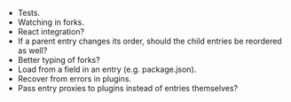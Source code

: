 - Tests.
- Watching in forks.
- React integration?
- If a parent entry changes its order, should the child entries be reordered as well?
- Better typing of forks?
- Load from a field in an entry (e.g. package.json).
- Recover from errors in plugins.
- Pass entry proxies to plugins instead of entries themselves?
